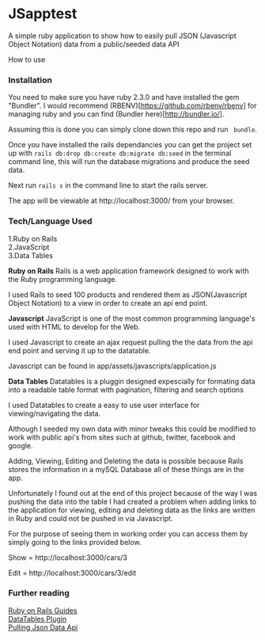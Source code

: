 <h1>JSapptest</h1>

A simple ruby application to show how to easily pull JSON (Javascript Object Notation) data from a public/seeded data API

How to use

<h3>Installation</h3>

You need to make sure you have ruby 2.3.0 and have installed the gem "Bundler". I would recommend (RBENV)[https://github.com/rbenv/rbenv] for managing ruby and you can find (Bundler here)[http://bundler.io/].

Assuming this is done you can simply clone down this repo and run ``` bundle```.

Once you have installed the rails dependancies you can get the project set up with ```rails db:drop db:create db:migrate db:seed```  in the terminal command line, this will run the database migrations and produce the seed data.

Next run ```rails s``` in the command line to start the rails server.

The app will be viewable at http://localhost:3000/ from your browser.

<h3>Tech/Language Used</h3>

1.Ruby on Rails
<br>
2.JavaScript
<br>
3.Data Tables

<b>Ruby on Rails</b>
Rails is a web application framework designed to work with the Ruby programming language.

I used Rails to seed 100 products and rendered them as JSON(Javascript Object Notation) to a view in order to create an api end point.

<b>Javascript</b>
JavaScript is one of the most common programming language's used with HTML to develop for the Web.

I used Javascript to create an ajax request pulling the the data from the api end point and serving it up to the datatable.

Javascript can be found in app/assets/javascripts/application.js

<b>Data Tables</b>
Datatables is a pluggin designed expescially for formating data into a readable table format with pagination, filtering and search options 

I used Datatables to create a easy to use user interface for viewing/navigating the data.


Although I seeded my own data with minor tweaks this could be modified to work with public api's from sites such at github, twitter, facebook  and google.

Adding, Viewing, Editing and Deleting the data is possible because Rails stores the information in a mySQL Database all of these things are in the app.

Unfortunately I found out at the end of this project because of the way I was pushing the data into the table I had created a problem when adding links to the application for viewing, editing and deleting data as the links are written in Ruby and could not be pushed in via Javascript. 

For the purpose of seeing them in working order you can access them by simply going to the links provided below.

Show = http://localhost:3000/cars/3

Edit = http://localhost:3000/cars/3/edit



<h3>Further reading</h3>

<a href="http://guides.rubyonrails.org/">Ruby on Rails Guides</a>
<br>
<a href="https://datatables.net/">DataTables Plugin</a>
<br>
<a href="http://themarklee.com/2014/04/03/pulling-json-data-open-data-api/">Pulling Json Data Api</a>




